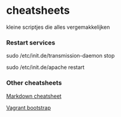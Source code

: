 # cheatsheets

kleine scriptjes die alles vergemakkelijken


### Restart services

sudo /etc/init.de/transmission-daemon stop

sudo /etc/init.de/apache restart


### Other cheatsheets

[Markdown cheatsheet](https://github.com/adam-p/markdown-here/wiki/Markdown-Cheatsheet)

[Vagrant bootstrap](https://github.com/bryannielsen/Laravel4-Vagrant)

